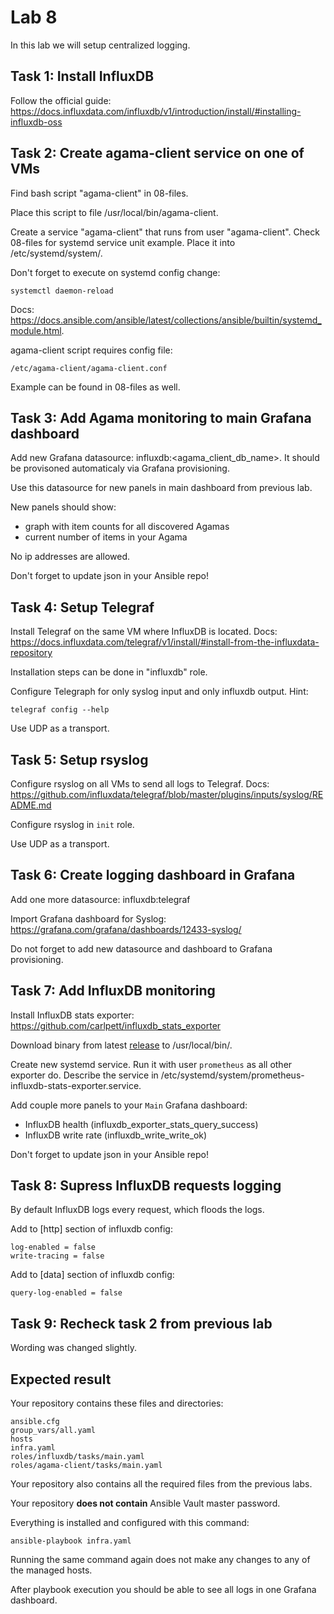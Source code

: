 # Lab 8

In this lab we will setup centralized logging.

## Task 1: Install InfluxDB

Follow the official guide: https://docs.influxdata.com/influxdb/v1/introduction/install/#installing-influxdb-oss

## Task 2: Create agama-client service on one of VMs

Find bash script "agama-client" in 08-files.

Place this script to file /usr/local/bin/agama-client.

Create a service "agama-client" that runs from user "agama-client". Check 08-files for systemd service unit example. Place it into /etc/systemd/system/.

Don't forget to execute on systemd config change:

    systemctl daemon-reload

Docs: https://docs.ansible.com/ansible/latest/collections/ansible/builtin/systemd_module.html.

agama-client script requires config file:

    /etc/agama-client/agama-client.conf

Example can be found in 08-files as well.

## Task 3: Add Agama monitoring to main Grafana dashboard

Add new Grafana datasource: influxdb:\<agama_client_db_name\>. It should be provisoned automaticaly via Grafana provisioning.

Use this datasource for new panels in main dashboard from previous lab.

New panels should show:

- graph with item counts for all discovered Agamas
- current number of items in your Agama

No ip addresses are allowed.

Don't forget to update json in your Ansible repo!

## Task 4: Setup Telegraf

Install Telegraf on the same VM where InfluxDB is located. Docs: https://docs.influxdata.com/telegraf/v1/install/#install-from-the-influxdata-repository

Installation steps can be done in "influxdb" role.

Configure Telegraph for only syslog input and only influxdb output. Hint:

    telegraf config --help

Use UDP as a transport.

## Task 5: Setup rsyslog

Configure rsyslog on all VMs to send all logs to Telegraf. Docs: https://github.com/influxdata/telegraf/blob/master/plugins/inputs/syslog/README.md

Configure rsyslog in `init` role.

Use UDP as a transport.

## Task 6: Create logging dashboard in Grafana

Add one more datasource: influxdb:telegraf

Import Grafana dashboard for Syslog: https://grafana.com/grafana/dashboards/12433-syslog/

Do not forget to add new datasource and dashboard to Grafana provisioning.

## Task 7: Add InfluxDB monitoring

Install InfluxDB stats exporter: https://github.com/carlpett/influxdb_stats_exporter

Download binary from latest [release](https://github.com/carlpett/influxdb_stats_exporter/releases/tag/v0.1.1) to /usr/local/bin/.

Create new systemd service. Run it with user `prometheus` as all other exporter do. Describe the service in /etc/systemd/system/prometheus-influxdb-stats-exporter.service.

Add couple more panels to your `Main` Grafana dashboard:

- InfluxDB health (influxdb_exporter_stats_query_success)
- InfluxDB write rate (influxdb_write_write_ok)

Don't forget to update json in your Ansible repo!

## Task 8: Supress InfluxDB requests logging

By default InfluxDB logs every request, which floods the logs.

Add to \[http\] section of influxdb config:

    log-enabled = false
    write-tracing = false

Add to \[data\] section of influxdb config:

    query-log-enabled = false

## Task 9: Recheck task 2 from previous lab

Wording was changed slightly.

## Expected result

Your repository contains these files and directories:

    ansible.cfg
    group_vars/all.yaml
    hosts
    infra.yaml
    roles/influxdb/tasks/main.yaml
    roles/agama-client/tasks/main.yaml

Your repository also contains all the required files from the previous labs.

Your repository **does not contain** Ansible Vault master password.

Everything is installed and configured with this command:

	ansible-playbook infra.yaml

Running the same command again does not make any changes to any of the managed
hosts.

After playbook execution you should be able to see all logs in one Grafana dashboard.
